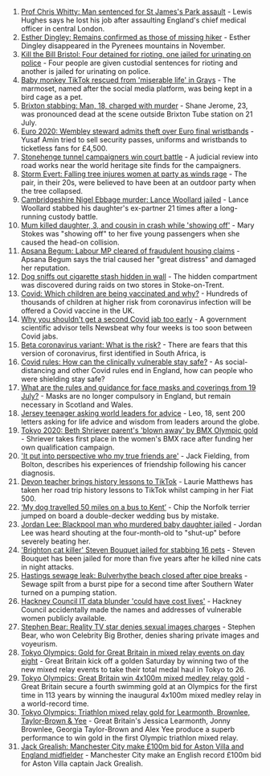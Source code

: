 1. [Prof Chris Whitty: Man sentenced for St James's Park assault](https://www.bbc.co.uk/news/uk-england-58031419) - Lewis Hughes says he lost his job after assaulting England's chief medical officer in central London.
2. [Esther Dingley: Remains confirmed as those of missing hiker](https://www.bbc.co.uk/news/uk-england-tyne-58022860) - Esther Dingley disappeared in the Pyrenees mountains in November.
3. [Kill the Bill Bristol: Four detained for rioting, one jailed for urinating on police](https://www.bbc.co.uk/news/uk-england-bristol-58024985) - Four people are given custodial sentences for rioting and another is jailed for urinating on police.
4. [Baby monkey TikTok rescued from 'miserable life' in Grays](https://www.bbc.co.uk/news/uk-england-essex-58033326) - The marmoset, named after the social media platform, was being kept in a bird cage as a pet.
5. [Brixton stabbing: Man, 18, charged with murder](https://www.bbc.co.uk/news/uk-england-london-58030258) - Shane Jerome, 23, was pronounced dead at the scene outside Brixton Tube station on 21 July.
6. [Euro 2020: Wembley steward admits theft over Euro final wristbands](https://www.bbc.co.uk/news/uk-england-london-58031483) - Yusaf Amin tried to sell security passes, uniforms and wristbands to ticketless fans for £4,500.
7. [Stonehenge tunnel campaigners win court battle](https://www.bbc.co.uk/news/uk-england-wiltshire-58024139) - A judicial review into road works near the world heritage site finds for the campaigners.
8. [Storm Evert: Falling tree injures women at party as winds rage](https://www.bbc.co.uk/news/uk-england-suffolk-58034680) - The pair, in their 20s, were believed to have been at an outdoor party when the tree collapsed.
9. [Cambridgeshire Nigel Ebbage murder: Lance Woollard jailed](https://www.bbc.co.uk/news/uk-england-cambridgeshire-58033463) - Lance Woollard stabbed his daughter's ex-partner 21 times after a long-running custody battle.
10. [Mum killed daughter, 3, and cousin in crash while 'showing off'](https://www.bbc.co.uk/news/uk-england-tyne-58030205) - Mary Stokes was "showing off" to her five young passengers when she caused the head-on collision.
11. [Apsana Begum: Labour MP cleared of fraudulent housing claims](https://www.bbc.co.uk/news/uk-england-london-58024457) - Apsana Begum says the trial caused her "great distress" and damaged her reputation.
12. [Dog sniffs out cigarette stash hidden in wall](https://www.bbc.co.uk/news/uk-england-stoke-staffordshire-58029193) - The hidden compartment was discovered during raids on two stores in Stoke-on-Trent.
13. [Covid: Which children are being vaccinated and why?](https://www.bbc.co.uk/news/health-57888429) - Hundreds of thousands of children at higher risk from coronavirus infection will be offered a Covid vaccine in the UK.
14. [Why you shouldn't get a second Covid jab too early](https://www.bbc.co.uk/news/newsbeat-57682233) - A government scientific advisor tells Newsbeat why four weeks is too soon between Covid jabs.
15. [Beta coronavirus variant: What is the risk?](https://www.bbc.co.uk/news/health-55534727) - There are fears that this version of coronavirus, first identified in South Africa, is
16. [Covid rules: How can the clinically vulnerable stay safe?](https://www.bbc.co.uk/news/health-51997151) - As social-distancing and other Covid rules end in England, how can people who were shielding stay safe?
17. [What are the rules and guidance for face masks and coverings from 19 July?](https://www.bbc.co.uk/news/health-51205344) - Masks are no longer compulsory in England, but remain necessary in Scotland and Wales.
18. [Jersey teenager asking world leaders for advice](https://www.bbc.co.uk/news/world-europe-jersey-58031202) - Leo, 18, sent 200 letters asking for life advice and wisdom from leaders around the globe.
19. [Tokyo 2020: Beth Shriever parent's 'blown away' by BMX Olympic gold](https://www.bbc.co.uk/news/uk-england-essex-58031486) - Shriever takes first place in the women's BMX race after funding her own qualification campaign.
20. ['It put into perspective who my true friends are'](https://www.bbc.co.uk/news/uk-england-manchester-58033762) - Jack Fielding, from Bolton, describes his experiences of friendship following his cancer diagnosis.
21. [Devon teacher brings history lessons to TikTok](https://www.bbc.co.uk/news/uk-england-devon-58015327) - Laurie Matthews has taken her road trip history lessons to TikTok whilst camping in her Fiat 500.
22. [‘My dog travelled 50 miles on a bus to Kent’](https://www.bbc.co.uk/news/uk-england-london-58013312) - Chip the Norfolk terrier jumped on board a double-decker wedding bus by mistake.
23. [Jordan Lee: Blackpool man who murdered baby daughter jailed](https://www.bbc.co.uk/news/uk-england-lancashire-58028070) - Jordan Lee was heard shouting at the four-month-old to "shut-up" before severely beating her.
24. ['Brighton cat killer' Steven Bouquet jailed for stabbing 16 pets](https://www.bbc.co.uk/news/uk-england-sussex-58017099) - Steven Bouquet has been jailed for more than five years after he killed nine cats in night attacks.
25. [Hastings sewage leak: Bulverhythe beach closed after pipe breaks](https://www.bbc.co.uk/news/uk-england-sussex-58023211) - Sewage spilt from a burst pipe for a second time after Southern Water turned on a pumping station.
26. [Hackney Council IT data blunder 'could have cost lives'](https://www.bbc.co.uk/news/uk-england-london-58009789) - Hackney Council accidentally made the names and addresses of vulnerable women publicly available.
27. [Stephen Bear: Reality TV star denies sexual images charges](https://www.bbc.co.uk/news/uk-england-essex-58025231) - Stephen Bear, who won Celebrity Big Brother, denies sharing private images and voyeurism.
28. [Tokyo Olympics: Gold for Great Britain in mixed relay events on day eight](https://www.bbc.co.uk/sport/olympics/58037771) - Great Britain kick off a golden Saturday by winning two of the new mixed relay events to take their total medal haul in Tokyo to 26.
29. [Tokyo Olympics: Great Britain win 4x100m mixed medley relay gold](https://www.bbc.co.uk/sport/olympics/58037439) - Great Britain secure a fourth swimming gold at an Olympics for the first time in 113 years by winning the inaugural 4x100m mixed medley relay in a world-record time.
30. [Tokyo Olympics: Triathlon mixed relay gold for Learmonth, Brownlee, Taylor-Brown & Yee](https://www.bbc.co.uk/sport/olympics/58035243) - Great Britain's Jessica Learmonth, Jonny Brownlee, Georgia Taylor-Brown and Alex Yee produce a superb performance to win gold in the first Olympic triathlon mixed relay.
31. [Jack Grealish: Manchester City make £100m bid for Aston Villa and England midfielder](https://www.bbc.co.uk/sport/football/58032330) - Manchester City make an English record £100m bid for Aston Villa captain Jack Grealish.
